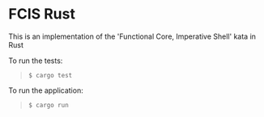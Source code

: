 # FCIS Rust

This is an implementation of the 'Functional Core, Imperative Shell' kata in Rust

To run the tests:

> `$ cargo test`

To run the application:

> `$ cargo run`
